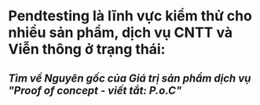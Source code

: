 # Pendtesting là lĩnh vực kiểm thử cho nhiều sản phẩm, dịch vụ CNTT và Viễn thông ở trạng thái: 
## _Tìm về Nguyên gốc của Giá trị sản phẩm dịch vụ "Proof of concept - viết tắt: P.o.C"_
